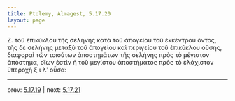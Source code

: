 ```yaml
---
title: Ptolemy, Almagest, 5.17.20
layout: page
---
```


 Ζ. τοῦ ἐπικύκλου τῆς σελήνης κατὰ τοῦ ἀπογείου τοῦ ἐκκέντρου ὄντος, τῆς δὲ σελήνης μεταξὺ τοῦ ἀπογείου καὶ περιγείου τοῦ ἐπικύκλου οὔσης, διαφοραὶ τῶν τοιούτων ἀποστημάτων τῆς σελήνης πρὸς τὸ μέγιστον ἀπόστημα, οἵων ἐστὶν ἡ τοῦ μεγίστου ἀποστήματος πρὸς τὸ ἐλάχιστον ὑπεροχὴ ξ ι λʹ οὖσα: 

---

prev: [5.17.19](../5.17.19/) | next: [5.17.21](../5.17.21/)

